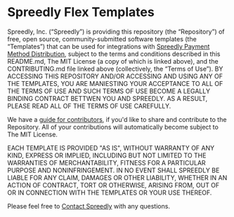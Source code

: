 # Spreedly Flex Templates

Spreedly, Inc. (“Spreedly”) is providing this repository (the “Repository”) of free, open source, community-submitted software templates (the “Templates”) that can be used for integrations with [Spreedly Payment Method Distribution](https://docs.spreedly.com/guides/payment-method-distribution/), subject to the terms and conditions described in this README.md, The MIT License (a copy of which is linked above), and the CONTRIBUTING.md file linked above (collectively, the “Terms of Use”).  BY ACCESSING THIS REPOSITORY AND/OR ACCESSING AND USING ANY OF THE TEMPLATES, YOU ARE MANIESTING YOUR ACCEPTANCE TO ALL OF THE TERMS OF USE AND SUCH TERMS OF USE BECOME A LEGALLY BINDING CONTRACT BETTWEN YOU AND SPREEDLY.  AS A RESULT, PLEASE READ ALL OF THE TERMS OF USE CAREFULLY.

We have a [guide for contributors](CONTRIBUTING.md), if you'd like to share and contribute to the Repository.  All of your contributions will automatically become subject to The MIT License.

EACH TEMPLATE IS PROVIDED "AS IS", WITHOUT WARRANTY OF ANY KIND, EXPRESS OR IMPLIED, INCLUDING BUT NOT LIMITED TO THE WARRANTIES OF MERCHANTABILITY, FITNESS FOR A PARTICULAR PURPOSE AND NONINFRINGEMENT.  IN NO EVENT SHALL SPREEDLY BE LIABLE FOR ANY CLAIM, DAMAGES OR OTHER LIABILITY, WHETHER IN AN ACTION OF CONTRACT, TORT OR OTHERWISE, ARISING FROM, OUT OF OR IN CONNECTION WITH THE TEMPLATES OR YOUR USE THEREOF.

Please feel free to [Contact Spreedly](mailto:product@spreedly.com) with any questions.
